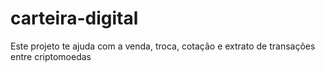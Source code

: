 # carteira-digital
Este projeto te ajuda com a venda, troca, cotação e extrato de transações entre criptomoedas

